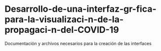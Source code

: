 # Desarrollo-de-una-interfaz-gr-fica-para-la-visualizaci-n-de-la-propagaci-n-del-COVID-19
Documentación y archivos necesarios para la creación de las interfaces
